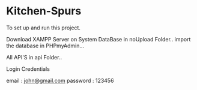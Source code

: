 # Kitchen-Spurs

To set up and run this
project.

Download XAMPP Server on System
DataBase in noUpload Folder..
import the database in PHPmyAdmin...

All API'S in api Folder..

Login Credentials

email : john@gmail.com
password : 123456
